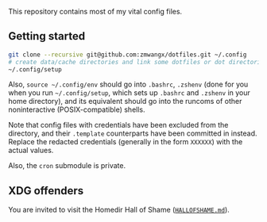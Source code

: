 This repository contains most of my vital config files.

## Getting started

```zsh
git clone --recursive git@github.com:zmwangx/dotfiles.git ~/.config
# create data/cache directories and link some dotfiles or dot directories to HOME
~/.config/setup
```

Also, `source ~/.config/env` should go into `.bashrc`, `.zshenv` (done for you
when you run `~/.config/setup`, which sets up `.bashrc` and `.zshenv` in your
home directory), and its equivalent should go into the runcoms of other
noninteractive (POSIX-compatible) shells.

Note that config files with credentials have been excluded from the directory,
and their `.template` counterparts have been committed in instead. Replace the
redacted credentials (generally in the form `XXXXXX`) with the actual values.

Also, the `cron` submodule is private.

## XDG offenders

You are invited to visit the Homedir Hall of Shame
([`HALLOFSHAME.md`](HALLOFSHAME.md)).
